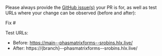 Please always provide the [GitHub issue(s)](../issues) your PR is for, as well as test URLs where your change can be observed (before and after):

Fix #<gh-issue-id>

Test URLs:
- Before: https://main--phasmatrixforms--srobins.hlx.live/
- After: https://{branch}--phasmatrixforms--srobins.hlx.live/
